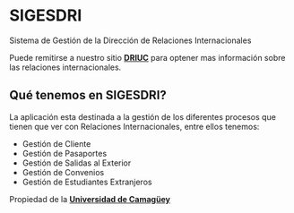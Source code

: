 SIGESDRI
================================================================

Sistema de Gestión de la Dirección de Relaciones Internacionales

Puede remitirse a nuestro sitio [**DRIUC**][1] para optener mas información sobre las relaciones internacionales.

Qué tenemos en SIGESDRI?
--------------

La aplicación esta destinada a la gestión de los diferentes procesos que tienen que ver con Relaciones Internacionales, entre ellos tenemos:

  * Gestión de Cliente
  * Gestión de Pasaportes
  * Gestión de Salidas al Exterior
  * Gestión de Convenios
  * Gestión de Estudiantes Extranjeros

Propiedad de la [**Universidad de Camagüey**][2]

[1]:  https://driuc.reduc.edu.cu
[2]:  https://www.reduc.edu.cu
